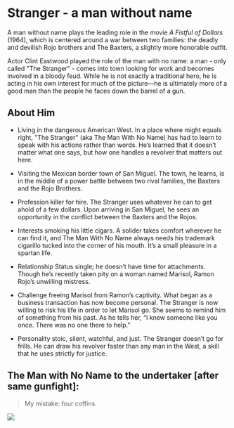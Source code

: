 # Stranger - a man without name
A man without name plays the leading role in the movie *A Fistful of Dollars* \(1964\), which is centered around a war between two families: the deadly and devilish Rojo brothers and The Baxters, a slightly more honorable outfit.

Actor Clint Eastwood played the role of the man with no name: a man - only called "The Stranger" - comes into town looking for work and becomes involved in a bloody feud. While he is not exactly a traditional hero, he is acting in his own interest for much of the picture—he is ultimately more of a good man than the people he faces down the barrel of a gun.

## About Him
* Living in the dangerous American West. In a place where might equals right, "The Stranger" (aka The Man With No Name) has had to learn to speak with his actions rather than words. He’s learned that it doesn’t matter what one says, but how one handles a revolver that matters out here.

* Visiting the Mexican border town of San Miguel. The town, he learns, is in the middle of a power battle between two rival families, the Baxters and the Rojo Brothers.

* Profession killer for hire. The Stranger uses whatever he can to get ahold of a few dollars. Upon arriving in San Miguel, he sees an opportunity in the conflict between the Baxters and the Rojos.

* Interests smoking his little cigars. A solider takes comfort wherever he can find it, and The Man With No Name always needs his trademark cigarillo tucked into the corner of his mouth. It’s a small pleasure in a spartan life.

* Relationship Status single; he doesn’t have time for attachments. Though he’s recently taken pity on a woman named Marisol, Ramon Rojo’s unwilling mistress.

* Challenge freeing Marisol from Ramon’s captivity. What began as a business transaction has now become personal. The Stranger is now willing to risk his life in order to let Marisol go. She seems to remind him of something from his past. As he tells her, “I knew someone like you once. There was no one there to help.”

* Personality stoic, silent, watchful, and just. The Stranger doesn’t go for frills. He can draw his revolver faster than any man in the West, a skill that he uses strictly for justice.

## The Man with No Name to the undertaker \[after same gunfight\]:
> My mistake: four coffins.

<img src="https://upload.wikimedia.org/wikipedia/commons/thumb/f/f3/Clint_Eastwood_-_1960s.JPG/788px-Clint_Eastwood_-_1960s.JPG"/>